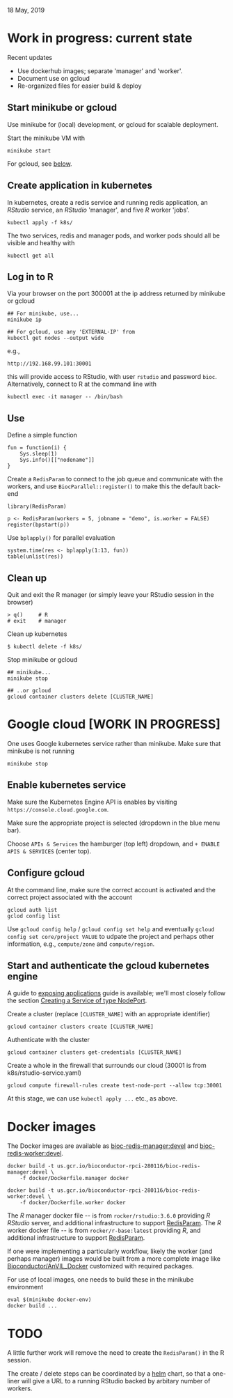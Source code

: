 18 May, 2019

# Work in progress: current state

Recent updates

- Use dockerhub images; separate 'manager' and 'worker'.
- Document use on gcloud
- Re-organized files for easier build & deploy

## Start minikube or gcloud

Use minikube for (local) development, or gcloud for scalable deployment.

Start the minikube VM with

	minikube start

For gcloud, see [below][].

[below]: #google-cloud-work-in-progress

## Create application in kubernetes

In kubernetes, create a redis service and running redis application,
an _RStudio_ service, an _RStudio_ 'manager', and five _R_ worker
'jobs'.

	kubectl apply -f k8s/

The two services, redis and manager pods, and worker pods should all
be visible and healthy with

	kubectl get all

## Log in to R

Via your browser on the port 300001 at the ip address returned by
minikube or gcloud

	## For minikube, use...
	minikube ip

	## For gcloud, use any 'EXTERNAL-IP' from
	kubectl get nodes --output wide

e.g.,

	http://192.168.99.101:30001

this will provide access to RStudio, with user `rstudio` and password
`bioc`. Alternatively, connect to R at the command line with

	kubectl exec -it manager -- /bin/bash

## Use

Define a simple function

	fun = function(i) {
		Sys.sleep(1)
		Sys.info()[["nodename"]]
	}

Create a `RedisParam` to connect to the job queue and communicate with
the workers, and use `BiocParallel::register()` to make this the
default back-end

	library(RedisParam)

	p <- RedisParam(workers = 5, jobname = "demo", is.worker = FALSE)
	register(bpstart(p))

Use `bplapply()` for parallel evaluation

	system.time(res <- bplapply(1:13, fun))
	table(unlist(res))

## Clean up

Quit and exit the R manager (or simply leave your RStudio session in
the browser)

	> q()     # R
	# exit    # manager

Clean up kubernetes

	$ kubectl delete -f k8s/

Stop minikube or gcloud

	## minikube...
	minikube stop

	## ..or gcloud
	gcloud container clusters delete [CLUSTER_NAME]

# Google cloud [WORK IN PROGRESS]

One uses Google kubernetes service rather than minikube. Make sure
that minikube is not running

	minikube stop

## Enable kubernetes service

Make sure the Kubernetes Engine API is enables by visiting
`https://console.cloud.google.com`.

Make sure the appropriate project is selected (dropdown in the blue
menu bar).

Choose `APIs & Services` the hamburger (top left) dropdown, and `+
ENABLE APIS & SERVICES` (center top).

## Configure gcloud

At the command line, make sure the correct account is activated and
the correct project associated with the account

	gcloud auth list
	gclod config list

Use `gcloud config help` / `gcloud config set help` and eventually
`gcloud config set core/project VALUE` to udpate the project and
perhaps other information, e.g., `compute/zone` and `compute/region`.

## Start and authenticate the gcloud kubernetes engine

A guide to [exposing applications][1] guide is available; we'll most
closely follow the section [Creating a Service of type NodePort][2].

Create a cluster (replace `[CLUSTER_NAME]` with an appropriate
identifier)

	gcloud container clusters create [CLUSTER_NAME]

Authenticate with the cluster

	gcloud container clusters get-credentials [CLUSTER_NAME]

Create a whole in the firewall that surrounds our cloud (30001 is from
k8s/rstudio-service.yaml)

	gcloud compute firewall-rules create test-node-port --allow tcp:30001

At this stage, we can use `kubectl apply ...` etc., as above.

[1]: https://cloud.google.com/kubernetes-engine/docs/how-to/exposing-apps
[2]: https://cloud.google.com/kubernetes-engine/docs/how-to/exposing-apps#creating_a_service_of_type_nodeport

# Docker images

The Docker images are available as [bioc-redis-manager:devel][] and
[bioc-redis-worker:devel][].

	docker build -t us.gcr.io/bioconductor-rpci-280116/bioc-redis-manager:devel \
		-f docker/Dockerfile.manager docker

	docker build -t us.gcr.io/bioconductor-rpci-280116/bioc-redis-worker:devel \
		-f docker/Dockerfile.worker docker

[bioc-redis-manager:devel]: us.gcr.io/bioconductor-rpci-280116/bioc-redis-manager
[bioc-redis-worker:devel]: us.gcr.io/bioconductor-rpci-280116/bioc-redis-worker

The _R_ manager docker file -- is from `rocker/rstudio:3.6.0`
providing _R_ _RStudio_ server, and additional infrastructure to
support [RedisParam][].  The _R_ worker docker file -- is from
`rocker/r-base:latest` providing _R_, and additional infrastructure to
support [RedisParam][].

If one were implementing a particularly workflow, likely the worker
(and perhaps manager) images would be built from a more complete image
like [Bioconductor/AnVIL_Docker][] customized with required packages.

[RedisParam]: https://github.com/mtmorgan/RedisParam
[Bioconductor/AnVIL_Docker]: https://github.com/Bioconductor/AnVIL_Docker

For use of local images, one needs to build these in the minikube environment

	eval $(minikube docker-env)
	docker build ...

# TODO

A little further work will remove the need to create the
`RedisParam()` in the R session.

The create / delete steps can be coordinated by a [helm] chart, so
that a one-liner will give a URL to a running RStudio backed by
arbitary number of workers.

[helm]: https://helm.sh/
